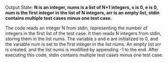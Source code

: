 Output State: **N is an integer, nums is a list of N+1 integers, s is 0, e is 0, num is the first integer in the list of N integers, arr is an empty list, stdin contains multiple test cases minus one test case.**

The code reads an integer N from stdin, representing the number of integers in the first list of the test case. It then reads N integers from stdin, storing them in the list nums. The variable s and e are initialized to 0, and the variable num is set to the first integer in the list nums. An empty list arr is created, and the list nums is modified by appending -1 to the end. After executing this code, stdin contains multiple test cases minus one test case.